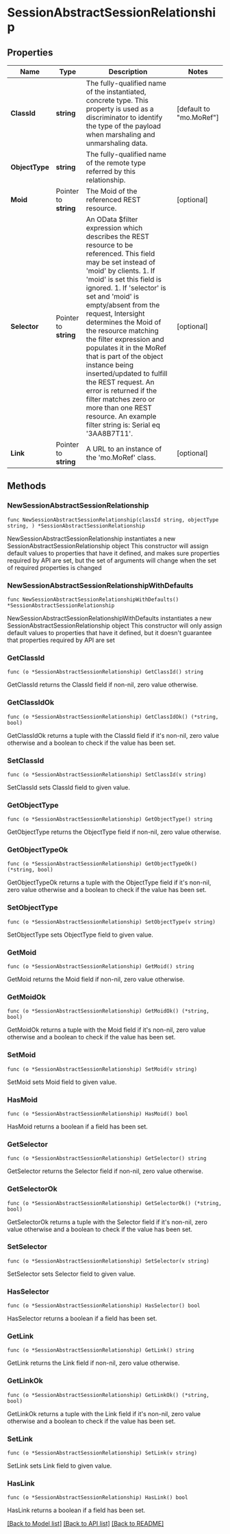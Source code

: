 # SessionAbstractSessionRelationship

## Properties

Name | Type | Description | Notes
------------ | ------------- | ------------- | -------------
**ClassId** | **string** | The fully-qualified name of the instantiated, concrete type. This property is used as a discriminator to identify the type of the payload when marshaling and unmarshaling data. | [default to "mo.MoRef"]
**ObjectType** | **string** | The fully-qualified name of the remote type referred by this relationship. | 
**Moid** | Pointer to **string** | The Moid of the referenced REST resource. | [optional] 
**Selector** | Pointer to **string** | An OData $filter expression which describes the REST resource to be referenced. This field may be set instead of &#39;moid&#39; by clients. 1. If &#39;moid&#39; is set this field is ignored. 1. If &#39;selector&#39; is set and &#39;moid&#39; is empty/absent from the request, Intersight determines the Moid of the resource matching the filter expression and populates it in the MoRef that is part of the object instance being inserted/updated to fulfill the REST request. An error is returned if the filter matches zero or more than one REST resource. An example filter string is: Serial eq &#39;3AA8B7T11&#39;. | [optional] 
**Link** | Pointer to **string** | A URL to an instance of the &#39;mo.MoRef&#39; class. | [optional] 

## Methods

### NewSessionAbstractSessionRelationship

`func NewSessionAbstractSessionRelationship(classId string, objectType string, ) *SessionAbstractSessionRelationship`

NewSessionAbstractSessionRelationship instantiates a new SessionAbstractSessionRelationship object
This constructor will assign default values to properties that have it defined,
and makes sure properties required by API are set, but the set of arguments
will change when the set of required properties is changed

### NewSessionAbstractSessionRelationshipWithDefaults

`func NewSessionAbstractSessionRelationshipWithDefaults() *SessionAbstractSessionRelationship`

NewSessionAbstractSessionRelationshipWithDefaults instantiates a new SessionAbstractSessionRelationship object
This constructor will only assign default values to properties that have it defined,
but it doesn't guarantee that properties required by API are set

### GetClassId

`func (o *SessionAbstractSessionRelationship) GetClassId() string`

GetClassId returns the ClassId field if non-nil, zero value otherwise.

### GetClassIdOk

`func (o *SessionAbstractSessionRelationship) GetClassIdOk() (*string, bool)`

GetClassIdOk returns a tuple with the ClassId field if it's non-nil, zero value otherwise
and a boolean to check if the value has been set.

### SetClassId

`func (o *SessionAbstractSessionRelationship) SetClassId(v string)`

SetClassId sets ClassId field to given value.


### GetObjectType

`func (o *SessionAbstractSessionRelationship) GetObjectType() string`

GetObjectType returns the ObjectType field if non-nil, zero value otherwise.

### GetObjectTypeOk

`func (o *SessionAbstractSessionRelationship) GetObjectTypeOk() (*string, bool)`

GetObjectTypeOk returns a tuple with the ObjectType field if it's non-nil, zero value otherwise
and a boolean to check if the value has been set.

### SetObjectType

`func (o *SessionAbstractSessionRelationship) SetObjectType(v string)`

SetObjectType sets ObjectType field to given value.


### GetMoid

`func (o *SessionAbstractSessionRelationship) GetMoid() string`

GetMoid returns the Moid field if non-nil, zero value otherwise.

### GetMoidOk

`func (o *SessionAbstractSessionRelationship) GetMoidOk() (*string, bool)`

GetMoidOk returns a tuple with the Moid field if it's non-nil, zero value otherwise
and a boolean to check if the value has been set.

### SetMoid

`func (o *SessionAbstractSessionRelationship) SetMoid(v string)`

SetMoid sets Moid field to given value.

### HasMoid

`func (o *SessionAbstractSessionRelationship) HasMoid() bool`

HasMoid returns a boolean if a field has been set.

### GetSelector

`func (o *SessionAbstractSessionRelationship) GetSelector() string`

GetSelector returns the Selector field if non-nil, zero value otherwise.

### GetSelectorOk

`func (o *SessionAbstractSessionRelationship) GetSelectorOk() (*string, bool)`

GetSelectorOk returns a tuple with the Selector field if it's non-nil, zero value otherwise
and a boolean to check if the value has been set.

### SetSelector

`func (o *SessionAbstractSessionRelationship) SetSelector(v string)`

SetSelector sets Selector field to given value.

### HasSelector

`func (o *SessionAbstractSessionRelationship) HasSelector() bool`

HasSelector returns a boolean if a field has been set.

### GetLink

`func (o *SessionAbstractSessionRelationship) GetLink() string`

GetLink returns the Link field if non-nil, zero value otherwise.

### GetLinkOk

`func (o *SessionAbstractSessionRelationship) GetLinkOk() (*string, bool)`

GetLinkOk returns a tuple with the Link field if it's non-nil, zero value otherwise
and a boolean to check if the value has been set.

### SetLink

`func (o *SessionAbstractSessionRelationship) SetLink(v string)`

SetLink sets Link field to given value.

### HasLink

`func (o *SessionAbstractSessionRelationship) HasLink() bool`

HasLink returns a boolean if a field has been set.


[[Back to Model list]](../README.md#documentation-for-models) [[Back to API list]](../README.md#documentation-for-api-endpoints) [[Back to README]](../README.md)



